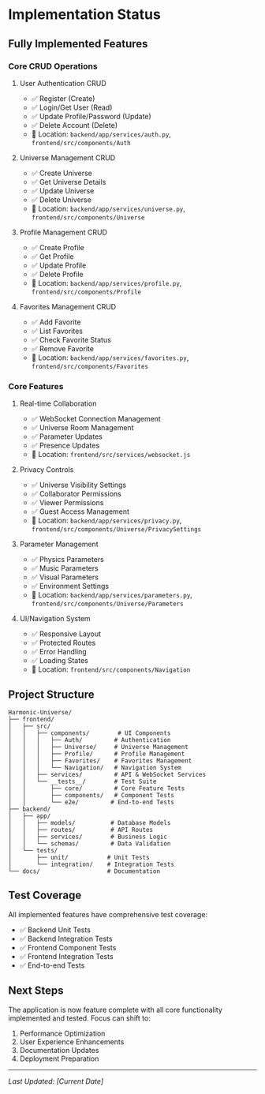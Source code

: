 # Implementation Status

## Fully Implemented Features

### Core CRUD Operations

1. User Authentication CRUD
   - ✅ Register (Create)
   - ✅ Login/Get User (Read)
   - ✅ Update Profile/Password (Update)
   - ✅ Delete Account (Delete)
   - 📂 Location: `backend/app/services/auth.py`, `frontend/src/components/Auth`

2. Universe Management CRUD
   - ✅ Create Universe
   - ✅ Get Universe Details
   - ✅ Update Universe
   - ✅ Delete Universe
   - 📂 Location: `backend/app/services/universe.py`, `frontend/src/components/Universe`

3. Profile Management CRUD
   - ✅ Create Profile
   - ✅ Get Profile
   - ✅ Update Profile
   - ✅ Delete Profile
   - 📂 Location: `backend/app/services/profile.py`, `frontend/src/components/Profile`

4. Favorites Management CRUD
   - ✅ Add Favorite
   - ✅ List Favorites
   - ✅ Check Favorite Status
   - ✅ Remove Favorite
   - 📂 Location: `backend/app/services/favorites.py`, `frontend/src/components/Favorites`

### Core Features

1. Real-time Collaboration
   - ✅ WebSocket Connection Management
   - ✅ Universe Room Management
   - ✅ Parameter Updates
   - ✅ Presence Updates
   - 📂 Location: `frontend/src/services/websocket.js`

2. Privacy Controls
   - ✅ Universe Visibility Settings
   - ✅ Collaborator Permissions
   - ✅ Viewer Permissions
   - ✅ Guest Access Management
   - 📂 Location: `backend/app/services/privacy.py`, `frontend/src/components/Universe/PrivacySettings`

3. Parameter Management
   - ✅ Physics Parameters
   - ✅ Music Parameters
   - ✅ Visual Parameters
   - ✅ Environment Settings
   - 📂 Location: `backend/app/services/parameters.py`, `frontend/src/components/Universe/Parameters`

4. UI/Navigation System
   - ✅ Responsive Layout
   - ✅ Protected Routes
   - ✅ Error Handling
   - ✅ Loading States
   - 📂 Location: `frontend/src/components/Navigation`

## Project Structure

```
Harmonic-Universe/
├── frontend/
│   ├── src/
│   │   ├── components/        # UI Components
│   │   │   ├── Auth/         # Authentication
│   │   │   ├── Universe/     # Universe Management
│   │   │   ├── Profile/      # Profile Management
│   │   │   ├── Favorites/    # Favorites Management
│   │   │   └── Navigation/   # Navigation System
│   │   ├── services/         # API & WebSocket Services
│   │   └── __tests__/        # Test Suite
│   │       ├── core/         # Core Feature Tests
│   │       ├── components/   # Component Tests
│   │       └── e2e/         # End-to-end Tests
├── backend/
│   ├── app/
│   │   ├── models/          # Database Models
│   │   ├── routes/          # API Routes
│   │   ├── services/        # Business Logic
│   │   └── schemas/         # Data Validation
│   └── tests/
│       ├── unit/           # Unit Tests
│       └── integration/    # Integration Tests
└── docs/                   # Documentation
```

## Test Coverage

All implemented features have comprehensive test coverage:

- ✅ Backend Unit Tests
- ✅ Backend Integration Tests
- ✅ Frontend Component Tests
- ✅ Frontend Integration Tests
- ✅ End-to-end Tests

## Next Steps

The application is now feature complete with all core functionality implemented and tested. Focus can shift to:

1. Performance Optimization
2. User Experience Enhancements
3. Documentation Updates
4. Deployment Preparation

---

_Last Updated: [Current Date]_
